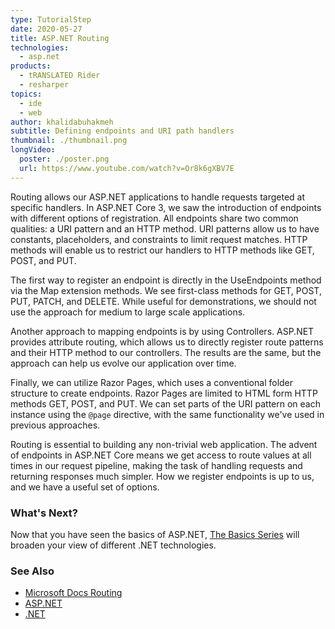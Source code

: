 ```yaml
---
type: TutorialStep
date: 2020-05-27
title: ASP.NET Routing
technologies:
  - asp.net
products:
  - tRANSLATED Rider
  - resharper
topics:
  - ide
  - web
author: khalidabuhakmeh
subtitle: Defining endpoints and URI path handlers
thumbnail: ./thumbnail.png
longVideo:
  poster: ./poster.png
  url: https://www.youtube.com/watch?v=Or8k6gXBV7E
---
```


Routing allows our ASP.NET applications to handle requests targeted at specific handlers. In ASP.NET Core 3, we saw the introduction of endpoints with different options of registration. All endpoints share two common qualities: a URI pattern and an HTTP method. URI patterns allow us to have constants, placeholders, and constraints to limit request matches. HTTP methods will enable us to restrict our handlers to HTTP methods like GET, POST, and PUT.

The first way to register an endpoint is directly in the UseEndpoints method via the Map extension methods. We see first-class methods for GET, POST, PUT, PATCH, and DELETE. While useful for demonstrations, we should not use the approach for medium to large scale applications.

Another approach to mapping endpoints is by using Controllers. ASP.NET provides attribute routing, which allows us to directly register route patterns and their HTTP method to our controllers. The results are the same, but the approach can help us evolve our application over time.

Finally, we can utilize Razor Pages, which uses a conventional folder structure to create endpoints. Razor Pages are limited to HTML form HTTP methods GET, POST, and PUT. We can set parts of the URI pattern on each instance using the `@page` directive, with the same functionality we've used in previous approaches.

Routing is essential to building any non-trivial web application. The advent of endpoints in ASP.NET Core means we get access to route values at all times in our request pipeline, making the task of handling requests and returning responses much simpler. How we register endpoints is up to us, and we have a useful set of options.

### What's Next?

Now that you have seen the basics of ASP.NET, [The Basics Series](../../basics/) will broaden your view of different .NET technologies.

### See Also

- [Microsoft Docs Routing](https://docs.microsoft.com/en-us/aspnet/core/fundamentals/routing)
- [ASP.NET](https://dotnet.microsoft.com/apps/aspnet)
- [.NET](https://dot.net/)